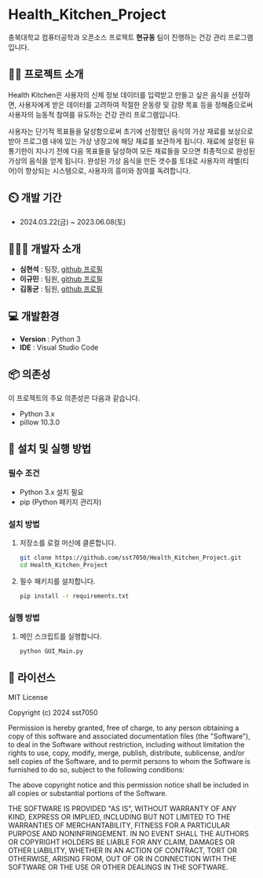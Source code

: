 # Health_Kitchen_Project

충북대학교 컴퓨터공학과 오픈소스 프로젝트 __현규동__ 팀이 진행하는 건강 관리 프로그램입니다.

## 👨‍🏫 프로젝트 소개

Health Kitchen은 사용자의 신체 정보 데이터를 입력받고 만들고 싶은 음식을 선정하면, 사용자에게 받은 데이터를 고려하여 적절한 운동량 및 감량 목표 등을 정해줌으로써 사용자의 능동적 참여를 유도하는 건강 관리 프로그램입니다.

사용자는 단기적 목표들을 달성함으로써 초기에 선정했던 음식의 가상 재료를 보상으로 받아 프로그램 내에 있는 가상 냉장고에 해당 재료를 보관하게 됩니다. 재료에 설정된 유통기한이 지나기 전에 다음 목표들을 달성하여 모든 재료들을 모으면 최종적으로 완성된 가상의 음식을 얻게 됩니다. 완성된 가상 음식을 만든 갯수를 토대로 사용자의 레벨(티어)이 향상되는 시스템으로, 사용자의 흥미와 참여를 독려합니다.
## ⏲️ 개발 기간

* 2024.03.22(금) ~ 2023.06.08(토)
  
## 🧑‍🤝‍🧑 개발자 소개 

- **심현석** : 팀장, [github 프로필](https://github.com/sst7050)
- **이규민** : 팀원, [github 프로필](https://github.com/cOcOa-aa)
- **김동균** : 팀원, [github 프로필](https://github.com/gimbab2002)

## 💻 개발환경

- **Version** : Python 3
- **IDE** : Visual Studio Code

## 📦 의존성
이 프로젝트의 주요 의존성은 다음과 같습니다.
- Python 3.x
- pillow 10.3.0

## 🚀 설치 및 실행 방법

### 필수 조건
- Python 3.x 설치 필요
- pip (Python 패키지 관리자)

### 설치 방법
1. 저장소를 로컬 머신에 클론합니다.
   ```sh
   git clone https://github.com/sst7050/Health_Kitchen_Project.git
   cd Health_Kitchen_Project

2. 필수 패키지를 설치합니다.
   ```sh
   pip install -r requirements.txt

### 실행 방법
1. 메인 스크립트를 실행합니다.
   ```sh
   python GUI_Main.py

## 📄 라이선스
MIT License

Copyright (c) 2024 sst7050

Permission is hereby granted, free of charge, to any person obtaining a copy
of this software and associated documentation files (the "Software"), to deal
in the Software without restriction, including without limitation the rights
to use, copy, modify, merge, publish, distribute, sublicense, and/or sell
copies of the Software, and to permit persons to whom the Software is
furnished to do so, subject to the following conditions:

The above copyright notice and this permission notice shall be included in all
copies or substantial portions of the Software.

THE SOFTWARE IS PROVIDED "AS IS", WITHOUT WARRANTY OF ANY KIND, EXPRESS OR
IMPLIED, INCLUDING BUT NOT LIMITED TO THE WARRANTIES OF MERCHANTABILITY,
FITNESS FOR A PARTICULAR PURPOSE AND NONINFRINGEMENT. IN NO EVENT SHALL THE
AUTHORS OR COPYRIGHT HOLDERS BE LIABLE FOR ANY CLAIM, DAMAGES OR OTHER
LIABILITY, WHETHER IN AN ACTION OF CONTRACT, TORT OR OTHERWISE, ARISING FROM,
OUT OF OR IN CONNECTION WITH THE SOFTWARE OR THE USE OR OTHER DEALINGS IN THE
SOFTWARE.
